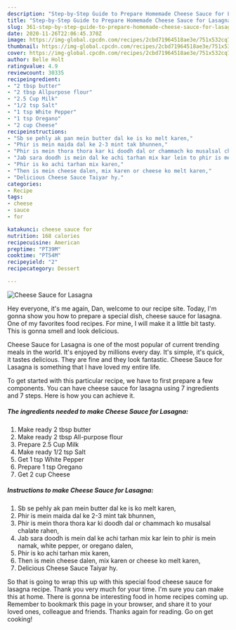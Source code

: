 ```yaml
---
description: "Step-by-Step Guide to Prepare Homemade Cheese Sauce for Lasagna"
title: "Step-by-Step Guide to Prepare Homemade Cheese Sauce for Lasagna"
slug: 361-step-by-step-guide-to-prepare-homemade-cheese-sauce-for-lasagna
date: 2020-11-26T22:06:45.370Z
image: https://img-global.cpcdn.com/recipes/2cbd71964518ae3e/751x532cq70/cheese-sauce-for-lasagna-recipe-main-photo.jpg
thumbnail: https://img-global.cpcdn.com/recipes/2cbd71964518ae3e/751x532cq70/cheese-sauce-for-lasagna-recipe-main-photo.jpg
cover: https://img-global.cpcdn.com/recipes/2cbd71964518ae3e/751x532cq70/cheese-sauce-for-lasagna-recipe-main-photo.jpg
author: Belle Holt
ratingvalue: 4.9
reviewcount: 30335
recipeingredient:
- "2 tbsp butter"
- "2 tbsp Allpurpose flour"
- "2.5 Cup Milk"
- "1/2 tsp Salt"
- "1 tsp White Pepper"
- "1 tsp Oregano"
- "2 cup Cheese"
recipeinstructions:
- "Sb se pehly ak pan mein butter dal ke is ko melt karen,"
- "Phir is mein maida dal ke 2-3 mint tak bhunnen,"
- "Phir is mein thora thora kar ki doodh dal or chammach ko musalsal chalate rahen,"
- "Jab sara doodh is mein dal ke achi tarhan mix kar lein to phir is mein namak, white pepper, or oregano dalen,"
- "Phir is ko achi tarhan mix karen,"
- "Then is mein cheese dalen, mix karen or cheese ko melt karen,"
- "Delicious Cheese Sauce Taiyar hy."
categories:
- Recipe
tags:
- cheese
- sauce
- for

katakunci: cheese sauce for 
nutrition: 168 calories
recipecuisine: American
preptime: "PT39M"
cooktime: "PT54M"
recipeyield: "2"
recipecategory: Dessert

---
```



![Cheese Sauce for Lasagna](https://img-global.cpcdn.com/recipes/2cbd71964518ae3e/751x532cq70/cheese-sauce-for-lasagna-recipe-main-photo.jpg)

Hey everyone, it's me again, Dan, welcome to our recipe site. Today, I'm gonna show you how to prepare a special dish, cheese sauce for lasagna. One of my favorites food recipes. For mine, I will make it a little bit tasty. This is gonna smell and look delicious.

Cheese Sauce for Lasagna is one of the most popular of current trending meals in the world. It's enjoyed by millions every day. It's simple, it's quick, it tastes delicious. They are fine and they look fantastic. Cheese Sauce for Lasagna is something that I have loved my entire life.




To get started with this particular recipe, we have to first prepare a few components. You can have cheese sauce for lasagna using 7 ingredients and 7 steps. Here is how you can achieve it.

<!--inarticleads1-->

##### The ingredients needed to make Cheese Sauce for Lasagna:

1. Make ready 2 tbsp butter
1. Make ready 2 tbsp All-purpose flour
1. Prepare 2.5 Cup Milk
1. Make ready 1/2 tsp Salt
1. Get 1 tsp White Pepper
1. Prepare 1 tsp Oregano
1. Get 2 cup Cheese




<!--inarticleads2-->

##### Instructions to make Cheese Sauce for Lasagna:

1. Sb se pehly ak pan mein butter dal ke is ko melt karen,
1. Phir is mein maida dal ke 2-3 mint tak bhunnen,
1. Phir is mein thora thora kar ki doodh dal or chammach ko musalsal chalate rahen,
1. Jab sara doodh is mein dal ke achi tarhan mix kar lein to phir is mein namak, white pepper, or oregano dalen,
1. Phir is ko achi tarhan mix karen,
1. Then is mein cheese dalen, mix karen or cheese ko melt karen,
1. Delicious Cheese Sauce Taiyar hy.




So that is going to wrap this up with this special food cheese sauce for lasagna recipe. Thank you very much for your time. I'm sure you can make this at home. There is gonna be interesting food in home recipes coming up. Remember to bookmark this page in your browser, and share it to your loved ones, colleague and friends. Thanks again for reading. Go on get cooking!
